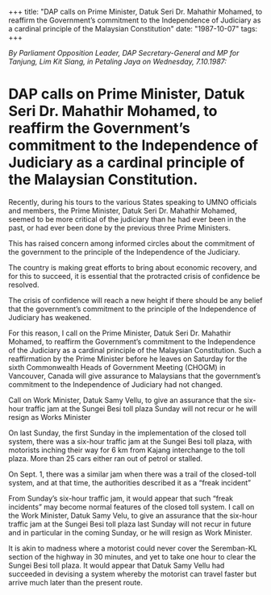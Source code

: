 +++ 
title: "DAP calls on Prime Minister, Datuk Seri Dr. Mahathir Mohamed, to reaffirm the Government’s commitment to the Independence of Judiciary as a cardinal principle of the Malaysian Constitution"
date: "1987-10-07"
tags:
+++

_By Parliament Opposition Leader, DAP Secretary-General and MP for Tanjung, Lim Kit Siang, in Petaling Jaya on Wednesday, 7.10.1987:_

# DAP calls on Prime Minister, Datuk Seri Dr. Mahathir Mohamed, to reaffirm the Government’s commitment to the Independence of Judiciary as a cardinal principle of the Malaysian Constitution.

Recently, during his tours to the various States speaking to UMNO officials and members, the Prime Minister, Datuk Seri Dr. Mahathir Mohamed, seemed to be more critical of the judiciary than he had ever been in the past, or had ever been done by the previous three Prime Ministers.</u>

This has raised concern among informed circles about the commitment of the government to the principle of the Independence of the Judiciary.

The country is making great efforts to bring about economic recovery, and for this to succeed, it is essential that the protracted crisis of confidence be resolved.

The crisis of confidence will reach a new height if there should be any belief that the government’s commitment to the principle of the Independence of Judiciary has weakened.

For this reason, I call on the Prime Minister, Datuk Seri Dr. Mahathir Mohamed, to reaffirm the Government’s commitment to the Independence of the Judiciary as a cardinal principle of the Malaysian Constitution. Such a reaffirmation by the Prime Minister before he leaves on Saturday for the sixth Commonwealth Heads of Government Meeting (CHOGM) in Vancouver, Canada will give assurance to Malaysians that the government’s commitment to the Independence of Judiciary had not changed.

Call on Work Minister, Datuk Samy Vellu, to give an assurance that the six-hour traffic jam at the Sungei Besi toll plaza Sunday will not recur or he will resign as Works Minister			

On last Sunday, the first Sunday in the implementation of the closed toll system, there was a six-hour traffic jam at the Sungei Besi toll plaza, with motorists inching their way for 6 km from Kajang interchange to the toll plaza. More than 25 cars either ran out of petrol or stalled.

On Sept. 1, there was a similar jam when there was a trail of the closed-toll system, and at that time, the authorities described it as a “freak incident”

From Sunday’s six-hour traffic jam, it would appear that such “freak incidents” may become normal features of the closed toll system.
I call on the Work Minister, Datuk Samy Velu, to give an assurance that the six-hour traffic jam at the Sungei Besi toll plaza last Sunday will not recur in future and in particular in the coming Sunday, or he will resign as Work Minister.

It is akin to madness where a motorist could never cover the Seremban-KL section of the highway in 30 minutes, and yet to take one hour to clear the Sungei Besi toll plaza. It would appear that Datuk Samy Vellu had succeeded in devising a system whereby the motorist can travel faster but arrive much later than the present route.
 
